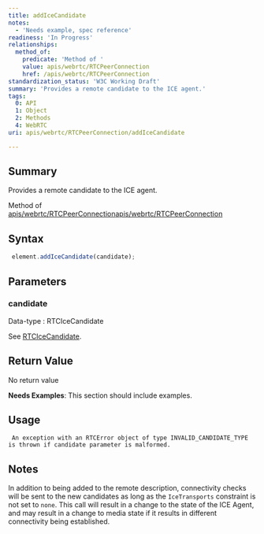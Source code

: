 ```yaml
---
title: addIceCandidate
notes:
  - 'Needs example, spec reference'
readiness: 'In Progress'
relationships:
  method_of:
    predicate: 'Method of '
    value: apis/webrtc/RTCPeerConnection
    href: /apis/webrtc/RTCPeerConnection
standardization_status: 'W3C Working Draft'
summary: 'Provides a remote candidate to the ICE agent.'
tags:
  0: API
  1: Object
  2: Methods
  4: WebRTC
uri: apis/webrtc/RTCPeerConnection/addIceCandidate

---
```

## <span>Summary</span>

Provides a remote candidate to the ICE agent.

Method of [apis/webrtc/RTCPeerConnection](/apis/webrtc/RTCPeerConnection)[apis/webrtc/RTCPeerConnection](/apis/webrtc/RTCPeerConnection)

## <span>Syntax</span>

``` js
 element.addIceCandidate(candidate);
```

## <span>Parameters</span>

### <span>candidate</span>

 Data-type
:   RTCIceCandidate

 See [RTCIceCandidate](/apis/webrtc/RTCIceCandidate).

## <span>Return Value</span>

No return value

**Needs Examples**: This section should include examples.

## <span>Usage</span>

     An exception with an RTCError object of type INVALID_CANDIDATE_TYPE is thrown if candidate parameter is malformed.

## <span>Notes</span>

In addition to being added to the remote description, connectivity checks will be sent to the new candidates as long as the `IceTransports` constraint is not set to `none`. This call will result in a change to the state of the ICE Agent, and may result in a change to media state if it results in different connectivity being established.